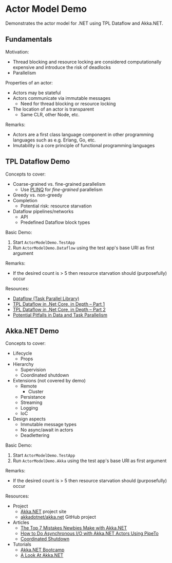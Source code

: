 # Actor Model Demo

Demonstrates the actor model for .NET using TPL Dataflow and Akka.NET.

## Fundamentals

Motivation:

- Thread blocking and resource locking are considered computationally expensive
  and introduce the risk of deadlocks
- Parallelism

Properties of an actor:

- Actors may be stateful
- Actors communicate via immutable messages
  - Need for thread blocking or resource locking
- The location of an actor is transparent 
  - Same CLR, other Node, etc.

Remarks:

- Actors are a first class language component in other
  programming languages such as e.g. Erlang, Go, etc.
- Imutability is a core principle of functional programming languages

## TPL Dataflow Demo

Concepts to cover:

- Coarse-grained vs. fine-grained parallelism
  - Use [PLINQ](https://docs.microsoft.com/en-us/dotnet/standard/parallel-programming/introduction-to-plinq)
    for _fine-grained_ parallelism
- Greedy vs. non-greedy
- Completion
  - Potential risk: resource starvation
- Dataflow pipelines/networks
  - API
  - Predefined Dataflow block types

Basic Demo:

1.  Start `ActorModelDemo.TestApp`
2.  Run `ActorModelDemo.Dataflow` using the test app's base URI as first argument

Remarks:

- If the desired count is > 5 then resource starvation should (purposefully) occur

Resources:

- [Dataflow (Task Parallel Library)](https://docs.microsoft.com/en-us/dotnet/standard/parallel-programming/dataflow-task-parallel-library)
- [TPL Dataflow in .Net Core, in Depth – Part 1](https://www.blinkingcaret.com/2019/05/15/tpl-dataflow-in-net-core-in-depth-part-1/)
- [TPL Dataflow in .Net Core, in Depth – Part 2](https://www.blinkingcaret.com/2019/06/05/tpl-dataflow-in-net-core-in-depth-part-2/)
- [Potential Pitfalls in Data and Task Parallelism](https://docs.microsoft.com/en-us/dotnet/standard/parallel-programming/potential-pitfalls-in-data-and-task-parallelism)

## Akka.NET Demo

Concepts to cover:

- Lifecycle
  - Props
- Hierarchy
  - Supervision
  - Coordinated shutdown
- Extensions (not covered by demo)
  - Remote
    - Cluster
  - Persistance
  - Streaming
  - Logging
  - IoC
- Design aspects
  - Immutable message types
  - No async/await in actors
  - Deadlettering

Basic Demo:

1.  Start `ActorModelDemo.TestApp`
2.  Run `ActorModelDemo.Akka` using the test app's base URI as first argument

Remarks:

- If the desired count is > 5 then resource starvation should (purposefully) occur

Resources:

- Project
  - [Akka.NET](https://getakka.net/) project site
  - [akkadotnet/akka.net](https://github.com/akkadotnet/akka.net) GitHub project
- Articles
  - [The Top 7 Mistakes Newbies Make with Akka.NET](https://petabridge.com/blog/top-7-akkadotnet-stumbling-blocks/)
  - [How to Do Asynchronous I/O with Akka.NET Actors Using PipeTo](https://petabridge.com/blog/akkadotnet-async-actors-using-pipeto/)
  - [Coordinated Shutdown](https://getakka.net/articles/actors/coordinated-shutdown.html)
- Tutorials
  - [Akka.NET Bootcamp](https://github.com/petabridge/akka-bootcamp)
  - [A Look At Akka.NET](https://www.codeproject.com/Articles/1007161/A-Look-At-Akka-NET)
